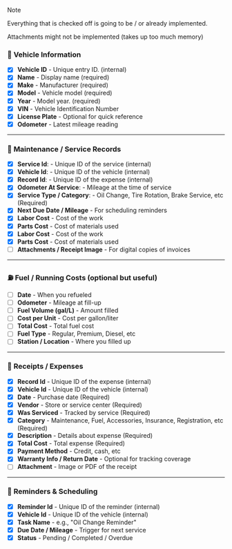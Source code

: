 > [!NOTE]
> Everything that is checked off is going to be / or already implemented.
> 
> Attachments might not be implemented (takes up too much memory)

### 🚗 **Vehicle Information**

- [x] **Vehicle ID** - Unique entry ID. (internal)
- [x] **Name** - Display name (required)
- [x] **Make** - Manufacturer (required)
- [x] **Model** - Vehicle model (required)
- [x] **Year** - Model year. (required)
- [x] **VIN** - Vehicle Identification Number
- [x] **License Plate** - Optional for quick reference
- [x] **Odometer** - Latest mileage reading

---

### 🧰 **Maintenance / Service Records**

- [x] **Service Id**: - Unique ID of the service (internal)
- [x] **Vehicle Id**: - Unique ID of the vehicle (internal)
- [x] **Record Id**: - Unique ID of the expense (internal)
- [x] **Odometer At Service**:  - Mileage at the time of service
- [x] **Service Type / Category**:  - Oil Change, Tire Rotation, Brake Service, etc (Required)
- [x] **Next Due Date / Mileage** - For scheduling reminders
- [x] **Labor Cost**  - Cost of the work
- [x] **Parts Cost**  - Cost of materials used
- [x] **Labor Cost** - Cost of the work
- [x] **Parts Cost** - Cost of materials used
- [ ] **Attachments / Receipt Image** - For digital copies of invoices

---

### ⛽ **Fuel / Running Costs (optional but useful)**

- [ ] **Date** - When you refueled
- [ ] **Odometer** - Mileage at fill-up
- [ ] **Fuel Volume (gal/L)** - Amount filled
- [ ] **Cost per Unit** - Cost per gallon/liter
- [ ] **Total Cost** - Total fuel cost
- [ ] **Fuel Type** - Regular, Premium, Diesel, etc
- [ ] **Station / Location** - Where you filled up

---

### 🧾 **Receipts / Expenses**

- [x] **Record Id** - Unique ID of the expense (internal)
- [x] **Vehicle Id** - Unique ID of the vehicle (internal)
- [x] **Date** - Purchase date (Required)
- [x] **Vendor** - Store or service center (Required)
- [x] **Was Serviced** - Tracked by service (Required)
- [x] **Category** - Maintenance, Fuel, Accessories, Insurance, Registration, etc (Required)
- [x] **Description** - Details about expense (Required)
- [x] **Total Cost** - Total expense (Required)
- [x] **Payment Method** - Credit, cash, etc
- [x] **Warranty Info / Return Date** - Optional for tracking coverage
- [ ] **Attachment** - Image or PDF of the receipt

---

### 📅 **Reminders & Scheduling**

- [x] **Reminder Id** - Unique ID of the reminder (internal)
- [x] **Vehicle Id** - Unique ID of the vehicle (internal)
- [x] **Task Name** - e.g., "Oil Change Reminder"
- [x] **Due Date / Mileage** - Trigger for next service
- [x] **Status** - Pending / Completed / Overdue
